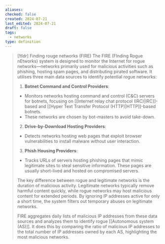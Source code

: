 ```yaml
---
aliases: 
checked: false
created: 2024-07-21
last_edited: 2024-07-21
draft: false
tags:
  - networks
type: definition
---
```

>[!tldr] Finding rouge networks (FIRE)
>The FIRE (FInding Rogue nEtworks) system is designed to monitor the Internet for rogue networks—networks primarily used for malicious activities such as phishing, hosting spam pages, and distributing pirated software. It utilises three main data sources to identify potential rogue networks:
>
>1. **Botnet Command and Control Providers**:  
 >   - Monitors networks hosting command and control (C&C) servers for botnets, focusing on [[Internet relay chat protocol (IRC)|IRC]]-based and [[Hyper Text Transfer Protocol (HTTP)|HTTP]]-based botnets.
>    - These networks are chosen by bot-masters to avoid take-down.
>2. **Drive-by-Download Hosting Providers**:
>   - Detects networks hosting web pages that exploit browser vulnerabilities to install malware without user interaction.
>3. **Phish Housing Providers**:
 >   - Tracks URLs of servers hosting phishing pages that mimic legitimate sites to steal sensitive information. These pages are usually short-lived and hosted on compromised servers.
>
>The key difference between rogue and legitimate networks is the duration of malicious activity. Legitimate networks typically remove harmful content quickly, while rogue networks may host malicious content for extended periods. By ignoring IP addresses active for only a short time, the system filters out temporary abuses on legitimate networks.
>
>FIRE aggregates daily lists of malicious IP addresses from these data sources and analyzes them to identify rogue [[Autonomous system (AS)]]. It does this by comparing the ratio of malicious IP addresses to the total number of IP addresses owned by each AS, highlighting the most malicious networks.

